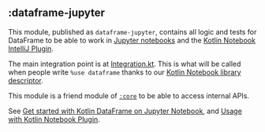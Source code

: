## :dataframe-jupyter

This module, published as `dataframe-jupyter`, contains all logic and tests for DataFrame to be able to work
in [Jupyter notebooks](https://kotlin.github.io/dataframe/gettingstartedjupyternotebook.html)
and the [Kotlin Notebook IntelliJ Plugin](https://kotlin.github.io/dataframe/usage-with-kotlin-notebook-plugin.html).

The main integration point is at [Integration.kt](src/main/kotlin/org/jetbrains/kotlinx/dataframe/jupyter/Integration.kt).
This is what will be called when people write `%use dataframe` thanks to our
[Kotlin Notebook library descriptor](https://github.com/Kotlin/kotlin-jupyter-libraries/blob/master/dataframe.json).

This module is a friend module of [`:core`](../core) to be able to access internal APIs.

See [Get started with Kotlin DataFrame on Jupyter Notebook](https://kotlin.github.io/dataframe/gettingstartedjupyternotebook.html),
and [Usage with Kotlin Notebook Plugin](https://kotlin.github.io/dataframe/usage-with-kotlin-notebook-plugin.html).

